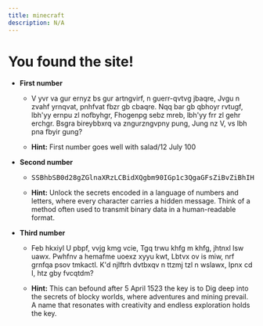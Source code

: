 ```yaml
---
title: minecraft
description: N/A
---
```


# You found the site!

- **First number**

  - V yvr va gur ernyz bs gur artngvirf, n guerr-qvtvg jbaqre,
    Jvgu n zvahf yrnqvat, pnhfvat fbzr gb cbaqre.
    Nqq bar gb qbhoyr rvtugf, lbh'yy ernpu zl nofbyhgr,
    Fhogenpg sebz mreb, lbh'yy frr zl gehr erchgr.
    Bsgra bireybbxrq va zngurzngvpny pung,
    Jung nz V, vs lbh pna fbyir gung?

  - **Hint:** First number goes well with salad/12 July 100

- **Second number**

  - <div style="word-wrap: break-word;">
    <pre>
    SSBhbSB0d28gZGlnaXRzLCBidXQgbm90IGp1c3QgaGFsZiBvZiBhIHBhaXIsCkRvdWJsZSBvZiB0d2VudHktdGhyZWUsIGlmIHlvdSBkYXJlLgpJbiB0aGUgbWlkZGxlIG9mIG5vd2hlcmUsIEkgc3RhbmQgcHJvdWQgYW5kIGZyZWUsClR3byBsZXNzIHRoYW4gZmlmdHksIHdoYXQgY291bGQgSSBiZT8KTm90IHByaW1lLCBub3Qgc3F1YXJlLCBidXQgZXZlbmx5IHNldCwKRmluZCBtZSBpbiB0aGUgbWl4LCBoYXZlIHlvdSBndWVzc2VkIG1lIHlldD8=
    </pre>
    </div>

  - **Hint:** Unlock the secrets encoded in a language of numbers and letters, where every character carries a hidden message. Think of a method often used to transmit binary data in a human-readable format.

- **Third number**

  - Feb hkxiyl U pbpf, vvjg kmg vcie,
    Tgq trwu khfg m khfg, jhtnxl lsw uawx.
    Pwhfnv a hemafme uoexz xyyu kwt,
    Lbtvx ov is miw, nrf grnfqa psov tmkactl.
    K'd njlftrh dvtbxqv n ttzmj tzl n wslawx,
    Ipnx cd I, htz gby fvcqtdm?

  - **Hint:** This can befound after 5 April 1523 the key is to Dig deep into the secrets of blocky worlds, where adventures and mining prevail. A name that resonates with creativity and endless exploration holds the key.
